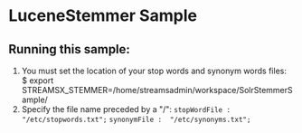 # LuceneStemmer Sample

## Running this sample:
 
1. You must set the location of your stop words and synonym words files: 
	$ export STREAMSX_STEMMER=/home/streamsadmin/workspace/SolrStemmerSample/
2. Specify the file name preceded by a "/": 
	`stopWordFile : "/etc/stopwords.txt";`
	`synonymFile :  "/etc/synonyms.txt";`
